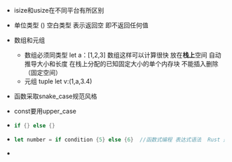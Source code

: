 * isize和usize在不同平台有所区别

* 单位类型 () 空白类型 表示返回空 即不返回任何值

* 数组和元组 

  * 数组必须同类型  let a：[1,2,3]  数组这样可以计算很快 放在**栈上**空间 自动推导大小和长度 在栈上分配的已知固定大小的单个内存块  不能插入删除（固定空间）
  * 元组  tuple   let v:(1,a,3.4)

* 函数采取snake_case规范风格

* const要用upper_case

* ```rust
  if {} else {}
  ```

* ```rust
  let number = if condition {5} else {6}  //函数式编程 表达式语法  Rust 是一种强调表达式的语言，几乎所有的东西都是表达式。
  ```

* 

  
